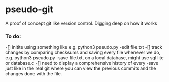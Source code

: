 # pseudo-git
A proof of concept git like version control. Digging deep on how it works

### To do:
-[] initite using something like e.g. python3 pseudo.py -edit file.txt
-[] track changes by comparing checksums and saving every file whenever we do, e.g. python3 pseudo.py -save file.txt, on a local database, might use sql lite or database.c
-[] need to display a comprehensive history of every -save just like in the real git where you can view the previous commits and the changes done with the file.  
